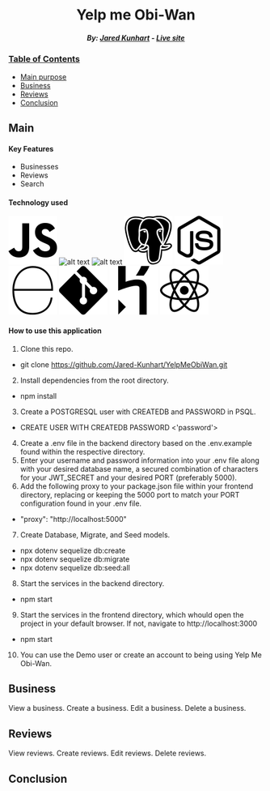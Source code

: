 <h1 align="center"> Yelp me Obi-Wan </h1>

<h5 align="center">  By:  <a href="https://github.com/Jared-Kunhart">Jared Kunhart</a> - <a href="https://yelpmeobiwan.herokuapp.com/"><i>Live site</i></h5>

### Table of Contents
- [Main purpose](#main)
- [Business](#business)
- [Reviews](#reviews)
- [Conclusion](#conclusion)

## Main

#### Key Features
- Businesses
- Reviews
- Search

#### Technology used
![alt text](https://github.com/Workshape/tech-icons/blob/master/icons/javascript.svg)
![alt text](https://github.com/abranhe/programming-languages-logos/blob/master/src/html/html_24x24.png)
![alt text](https://github.com/abranhe/programming-languages-logos/blob/master/src/css/css_24x24.png)
![alt text](https://github.com/Workshape/tech-icons/blob/master/icons/postgres.svg)
![alt text](https://github.com/Workshape/tech-icons/blob/master/icons/nodejs.svg)
![alt text](https://github.com/Workshape/tech-icons/blob/master/icons/expressjs.svg)
![alt text](https://github.com/Workshape/tech-icons/blob/master/icons/git.svg)
![alt text](https://github.com/Workshape/tech-icons/blob/master/icons/heroku.svg)
![alt text](https://github.com/Workshape/tech-icons/blob/master/icons/react.svg)
  
#### How to use this application
1. Clone this repo.
  - git clone https://github.com/Jared-Kunhart/YelpMeObiWan.git
2. Install dependencies from the root directory.
  - npm install
3. Create a POSTGRESQL user with CREATEDB and PASSWORD in PSQL.
  - CREATE USER <name> WITH CREATEDB PASSWORD <'password'>
4. Create a .env file in the backend directory based on the .env.example found within the respective directory.
5. Enter your username and password information into your .env file along with your desired database name, a secured combination of characters for your JWT_SECRET and your desired PORT (preferably 5000).
6. Add the following proxy to your package.json file within your frontend directory, replacing or keeping the 5000 port to match your PORT configuration found in your .env file.
  - "proxy": "http://localhost:5000"
7. Create Database, Migrate, and Seed models.
  - npx dotenv sequelize db:create
  - npx dotenv sequelize db:migrate
  - npx dotenv sequelize db:seed:all
8. Start the services in the backend directory.
  - npm start
9. Start the services in the frontend directory, which whould open the project in your default browser. If not, navigate to http://localhost:3000
  - npm start
10. You can use the Demo user or create an account to being using Yelp Me Obi-Wan.

## Business
  View a business.
  Create a business.
  Edit a business.
  Delete a business.

## Reviews
  View reviews.
  Create reviews.
  Edit reviews.
  Delete reviews.
  
## Conclusion
